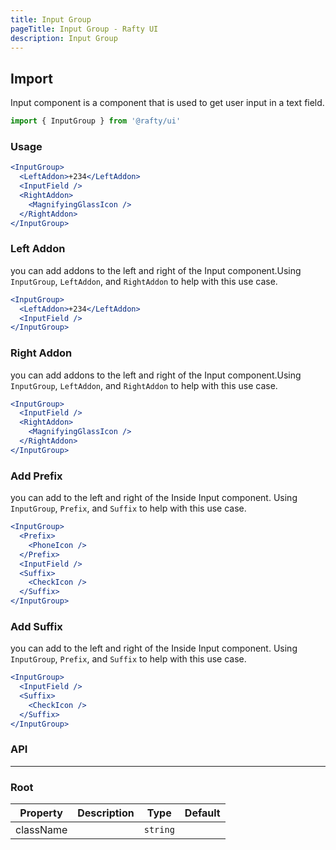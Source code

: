 ```yaml
---
title: Input Group
pageTitle: Input Group - Rafty UI
description: Input Group
---
```


## Import

Input component is a component that is used to get user input in a text field.

```jsx
import { InputGroup } from '@rafty/ui'
```

### Usage

```jsx
<InputGroup>
  <LeftAddon>+234</LeftAddon>
  <InputField />
  <RightAddon>
    <MagnifyingGlassIcon />
  </RightAddon>
</InputGroup>
```

### Left Addon

you can add addons to the left and right of the Input component.Using `InputGroup`, `LeftAddon`, and `RightAddon` to help with this use case.

```jsx
<InputGroup>
  <LeftAddon>+234</LeftAddon>
  <InputField />
</InputGroup>
```

### Right Addon

you can add addons to the left and right of the Input component.Using `InputGroup`, `LeftAddon`, and `RightAddon` to help with this use case.

```jsx
<InputGroup>
  <InputField />
  <RightAddon>
    <MagnifyingGlassIcon />
  </RightAddon>
</InputGroup>
```

### Add Prefix

you can add to the left and right of the Inside Input component. Using `InputGroup`, `Prefix`, and `Suffix` to help with this use case.

```jsx
<InputGroup>
  <Prefix>
    <PhoneIcon />
  </Prefix>
  <InputField />
  <Suffix>
    <CheckIcon />
  </Suffix>
</InputGroup>
```

### Add Suffix

you can add to the left and right of the Inside Input component. Using `InputGroup`, `Prefix`, and `Suffix` to help with this use case.

```jsx
<InputGroup>
  <InputField />
  <Suffix>
    <CheckIcon />
  </Suffix>
</InputGroup>
```

### API

---

### Root

| Property  | Description | Type     | Default |
| --------- | ----------- | -------- | ------- |
| className |             | `string` |         |
